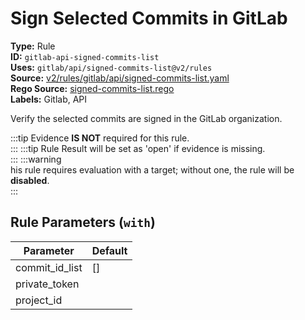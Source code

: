 # Sign Selected Commits in GitLab  
**Type:** Rule  
**ID:** `gitlab-api-signed-commits-list`  
**Uses:** `gitlab/api/signed-commits-list@v2/rules`  
**Source:** [v2/rules/gitlab/api/signed-commits-list.yaml](https://github.com/scribe-public/sample-policies/v2/rules/gitlab/api/signed-commits-list.yaml)  
**Rego Source:** [signed-commits-list.rego](https://github.com/scribe-public/sample-policies/v2/rules/gitlab/api/signed-commits-list.rego)  
**Labels:** Gitlab, API  

Verify the selected commits are signed in the GitLab organization.

:::tip 
Evidence **IS NOT** required for this rule.  
::: 
:::tip 
Rule Result will be set as 'open' if evidence is missing.  
::: 
:::warning  
his rule requires evaluation with a target; without one, the rule will be **disabled**.  
::: 

## Rule Parameters (`with`)  
| Parameter | Default |
|-----------|---------|
| commit_id_list | [] |
| private_token |  |
| project_id |  |
